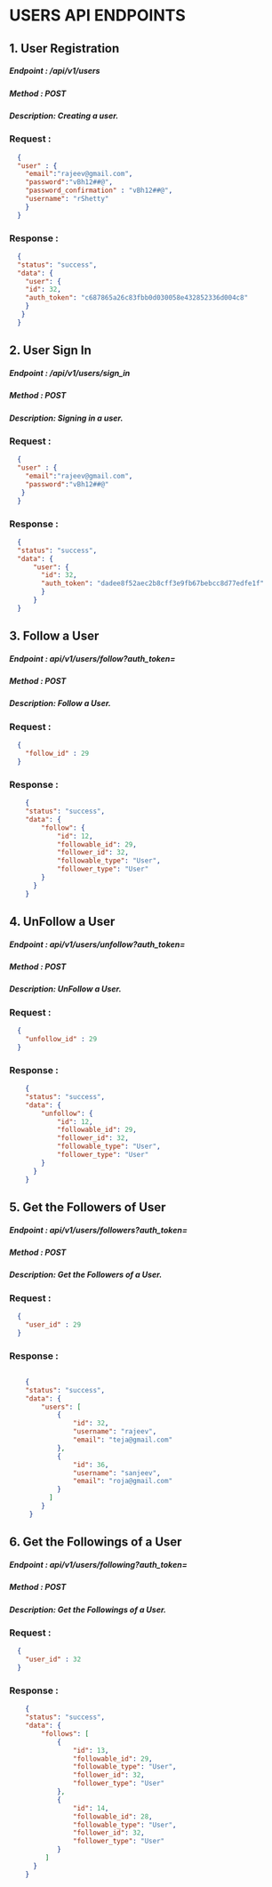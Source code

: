 # USERS API ENDPOINTS

## 1. User Registration

##### Endpoint :   /api/v1/users
##### Method   :   POST
##### Description: Creating a user.

### Request : 

```json
  { 
  "user" : {
    "email":"rajeev@gmail.com",
    "password":"vBh12##@",
    "password_confirmation" : "vBh12##@",
    "username": "rShetty"
    }
  }
```

### Response :

```json
  {
  "status": "success",
  "data": {
    "user": {
    "id": 32,
    "auth_token": "c687865a26c83fbb0d030058e432852336d004c8"
    }
   }
  }
```

## 2. User Sign In

##### Endpoint :   /api/v1/users/sign_in
##### Method   :   POST
##### Description: Signing in a user.

### Request : 

```json
  {
  "user" : {
    "email":"rajeev@gmail.com",
    "password":"vBh12##@"
   }
  }
```

### Response :

```json
  {
  "status": "success",
  "data": {
      "user": {
        "id": 32,
        "auth_token": "dadee8f52aec2b8cff3e9fb67bebcc8d77edfe1f"
        }
      }
  }
```

## 3. Follow a User

##### Endpoint :   api/v1/users/follow?auth_token=
##### Method   :   POST
##### Description: Follow a User.

### Request :

```json
  {
    "follow_id" : 29
  }
```

### Response :

```json
    {
    "status": "success",
    "data": {
        "follow": {
            "id": 12,
            "followable_id": 29,
            "follower_id": 32,
            "followable_type": "User",
            "follower_type": "User"
        }
      }
    }
```

## 4. UnFollow a User

##### Endpoint :   api/v1/users/unfollow?auth_token=
##### Method   :   POST
##### Description: UnFollow a User.

### Request :

```json
  {
    "unfollow_id" : 29
  }
```

### Response :

```json
    {
    "status": "success",
    "data": {
        "unfollow": {
            "id": 12,
            "followable_id": 29,
            "follower_id": 32,
            "followable_type": "User",
            "follower_type": "User"
        }
      }
    }
```

## 5. Get the Followers of User

##### Endpoint :   api/v1/users/followers?auth_token=
##### Method   :   POST
##### Description: Get the Followers of a User.

### Request : 

```json
  {
    "user_id" : 29
  }
```

### Response :

```json

    {
    "status": "success",
    "data": {
        "users": [
            {
                "id": 32,
                "username": "rajeev",
                "email": "teja@gmail.com"
            },
            {
                "id": 36,
                "username": "sanjeev",
                "email": "roja@gmail.com"
            }
          ]
        }
     }
```

## 6. Get the Followings of a User

##### Endpoint :   api/v1/users/following?auth_token=
##### Method   :   POST
##### Description: Get the Followings of a User.

### Request : 

```json
  {
    "user_id" : 32
  }
```

### Response :

```json
    {
    "status": "success",
    "data": {
        "follows": [
            {
                "id": 13,
                "followable_id": 29,
                "followable_type": "User",
                "follower_id": 32,
                "follower_type": "User"
            },
            {
                "id": 14,
                "followable_id": 28,
                "followable_type": "User",
                "follower_id": 32,
                "follower_type": "User"
            }
         ]
      }
    } 
```











   


